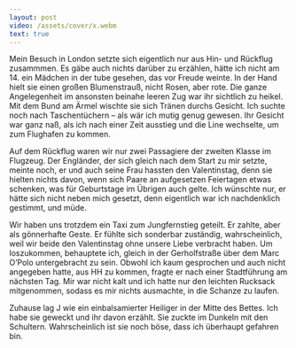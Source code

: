 ```yaml
---
layout: post
video: /assets/cover/x.webm
text: true
---
```

Mein Besuch in London setzte sich eigentlich nur aus Hin- und Rückflug zusammmen. Es gäbe auch nichts darüber zu erzählen, hätte ich nicht am 14. ein Mädchen in der tube gesehen, das vor Freude weinte. In der Hand hielt sie einen großen Blumenstrauß, nicht Rosen, aber rote. Die ganze Angelegenheit im ansonsten beinahe leeren Zug war ihr sichtlich zu heikel. Mit dem Bund am Ärmel wischte sie sich Tränen durchs Gesicht. Ich suchte noch nach Taschentüchern – als wär ich mutig genug gewesen. Ihr Gesicht war ganz naß, als ich nach einer Zeit ausstieg und die Line wechselte, um zum Flughafen zu kommen.

Auf dem Rückflug waren wir nur zwei Passagiere der zweiten Klasse im Flugzeug. Der Engländer, der sich gleich nach dem Start zu mir setzte, meinte noch, er und auch seine Frau hassten den Valentinstag, denn sie hielten nichts davon, wenn sich Paare an aufgesetzen Feiertagen etwas schenken, was für Geburtstage im Übrigen auch gelte. Ich wünschte nur, er hätte sich nicht neben mich gesetzt, denn eigentlich war ich nachdenklich gestimmt, und müde.

Wir haben uns trotzdem ein Taxi zum Jungfernstieg geteilt. Er zahlte, aber als gönnerhafte Geste. Er fühlte sich sonderbar zuständig, wahrscheinlich, weil wir beide den Valentinstag ohne unsere Liebe verbracht haben. Um loszukommen, behauptete ich, gleich in der Gerholfstraße über dem Marc O’Polo untergebracht zu sein. Obwohl ich kaum gesprochen und auch nicht angegeben hatte, aus HH zu kommen, fragte er nach einer Stadtführung am nächsten Tag. Mir war nicht kalt und ich hatte nur den leichten Rucksack mitgenommen, sodass es mir nichts ausmachte, in die Schanze zu laufen.

Zuhause lag J wie ein einbalsamierter Heiliger in der Mitte des Bettes. Ich habe sie  geweckt und ihr davon erzählt. Sie zuckte im Dunkeln mit den Schultern. Wahrscheinlich ist sie noch böse, dass ich überhaupt gefahren bin. 